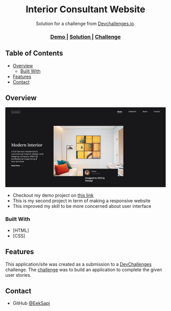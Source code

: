 <!-- Please update value in the {}  -->

<h1 align="center">Interior Consultant Website</h1>

<div align="center">
   Solution for a challenge from  <a href="http://devchallenges.io" target="_blank">Devchallenges.io</a>.
</div>

<div align="center">
  <h3>
    <a href="https://glowing-tulumba-d635f3.netlify.app/mobile.html">
      Demo
    </a>
    <span> | </span>
    <a href="https://github.com/EekSapi/Interior-Consultant">
      Solution
    </a>
    <span> | </span>
    <a href="https://devchallenges.io/challenges/Jymh2b2FyebRTUljkNcb">
      Challenge
    </a>
  </h3>
</div>

<!-- TABLE OF CONTENTS -->

## Table of Contents

- [Overview](#overview)
  - [Built With](#built-with)
- [Features](#features)
- [Contact](#contact)

<!-- OVERVIEW -->

## Overview

![screenshot](https://github.com/EekSapi/Interior-Consultant/blob/5add9b8f666f4610c890f67f59401e6e9b904567/Interior%20Consultant%20Webpage.png)

- Checkout my demo project on <a href="https://glowing-tulumba-d635f3.netlify.app/">this link</a>
- This is my second project in term of making a responsive website
- This improved my skill to be more concerned about user interface

### Built With

- [HTML]
- [CSS]

## Features

This application/site was created as a submission to a [DevChallenges](https://devchallenges.io/challenges) challenge. The [challenge](https://devchallenges.io/challenges/Jymh2b2FyebRTUljkNcb) was to build an application to complete the given user stories.

## Contact

- GitHub [@EekSapi](https://github.com/EekSapi)
